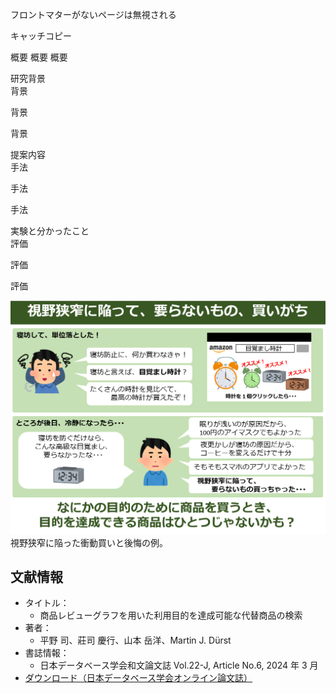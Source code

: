 フロントマターがないページは無視される

<!-- 


---
layout: research
title: "論文の提案内容を簡潔にまとめたもの"
description: "会議名「論文名」"
date: 20240830
thumbnail: "/assets/img/researches/anh2025/thumb.png"
---

-->

<div class="catch">
キャッチコピー
</div>

概要
概要
概要

<div class="header">研究背景</div>
背景

背景

背景

<div class="header">提案内容</div>
手法

手法

手法


<div class="header">実験と分かったこと</div>
評価

評価

評価


![図](/assets/img/researches/hirano2024/hirano_motivation.png "買い替えの例")
視野狭窄に陥った衝動買いと後悔の例。


## 文献情報
- タイトル：
    - 商品レビューグラフを用いた利用目的を達成可能な代替商品の検索
- 著者：
    - 平野 司、莊司 慶行、山本 岳洋、Martin J. Dürst
- 書誌情報：
    - 日本データベース学会和文論文誌 Vol.22-J, Article No.6, 2024 年 3 月
- [ダウンロード（日本データベース学会オンライン論文誌）](https://dbsj.org/journal/dbsj_journal_j/dbsj_journal_vol22/)